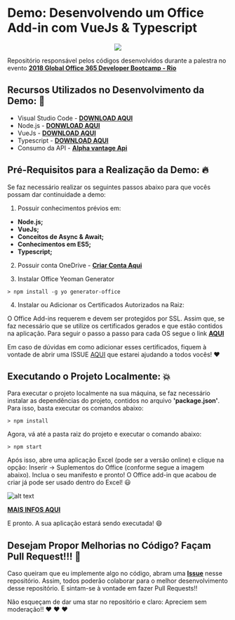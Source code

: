 # Demo: Desenvolvendo um Office Add-in com VueJs & Typescript

<p align="center">
  <img src="https://i.imgsafe.org/2b/2bd8bd6f79.png"/>  
</p>

Repositório responsável pelos códigos desenvolvidos durante a palestra no evento **[2018 Global Office 365 Developer Bootcamp - Rio](https://www.eventbrite.com/e/2018-global-office-developer-bootcamp-rio-tickets-49226805701)**

## Recursos Utilizados no Desenvolvimento da Demo: :rocket:

- Visual Studio Code - **[DOWNLOAD AQUI](https://code.visualstudio.com/download)**
- Node.js - **[DONWLOAD AQUI](https://nodejs.org/en/)**
- VueJs - **[DOWNLOAD AQUI](https://vuejs.org/v2/guide/installation.html)**
- Typescript - **[DOWNLOAD AQUI](https://www.typescriptlang.org/#download-links)**
- Consumo da API - **[Alpha vantage Api](https://www.alphavantage.co/)** 

## Pré-Requisitos para a Realização da Demo: :fire:

Se faz necessário realizar os seguintes passos abaixo para que vocês possam dar continuidade a demo:

1) Possuir conhecimentos prévios em:

* **Node.js;**
* **VueJs;**
* **Conceitos de Async & Await;**
* **Conhecimentos em ES5;**
* **Typescript;**

2) Possuir conta OneDrive - **[Criar Conta Aqui](https://onedrive.live.com/)**

3) Instalar Office Yeoman Generator

```
> npm install -g yo generator-office
```

4) Instalar ou Adicionar os Certificados Autorizados na Raiz:

O Office Add-ins requerem e devem ser protegidos por SSL. Assim que, se faz necessário que se utilize os certificados gerados e que estão contidos na aplicação.
Para seguir o passo a passo para cada OS segue o link **[AQUI](https://github.com/OfficeDev/generator-office/blob/master/src/docs/ssl.md)**

Em caso de dúvidas em como adicionar esses certificados, fiquem à vontade de abrir uma ISSUE [AQUI](https://github.com/glaucia86/demo-office-addin-vuejs/issues) que estarei ajudando a todos vocês! :heart:


## Executando o Projeto Localmente: :boom:

Para executar o projeto localmente na sua máquina, se faz necessário instalar as dependências do projeto, contidos no arquivo **'package.json'**. Para isso, basta executar os comandos abaixo:

```
> npm install
```

Agora, vá até a pasta raiz do projeto e executar o comando abaixo:

```
> npm start
```

Após isso, abre uma aplicação Excel (pode ser a versão online) e clique na opção: Inserir -> Suplementos do Office (conforme segue a imagem abaixo). Inclua o seu manifesto e pronto! O Office add-in que acabou de criar já pode ser usado dentro do Excel! :smiley:

![alt text](https://i.imgsafe.org/43/4381820c9f.png)


**[MAIS INFOS AQUI](https://docs.microsoft.com/en-us/office/dev/add-ins/testing/sideload-office-add-ins-for-testing#sideload-an-office-add-in-on-office-online)**

E pronto. A sua aplicação estará sendo executada! :smile:

## Desejam Propor Melhorias no Código? Façam Pull Request!!!  :triangular_flag_on_post:

Caso queiram que eu implemente algo no código, abram uma **[Issue](https://github.com/glaucia86/demo-office-addin-vuejs/issues)** nesse repositório. Assim, todos poderão colaborar para o melhor desenvolvimento desse repositório. E sintam-se à vontade em fazer Pull Requests!!

Não esqueçam de dar uma star no repositório e claro: Apreciem sem moderação!! :heart: :heart: :heart:

